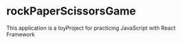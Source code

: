 # rockPaperScissorsGame
This application is a toyProject for practicing JavaScript with React Framework
